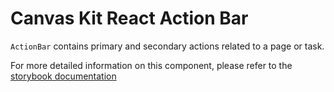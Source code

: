 # Canvas Kit React Action Bar

`ActionBar` contains primary and secondary actions related to a page or task.

For more detailed information on this component, please refer to the
[storybook documentation](https://workday.github.io/canvas-kit/?path=/docs/components-buttons-action-bar--docs)
